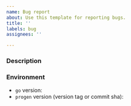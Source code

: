 ```yaml
---
name: Bug report
about: Use this template for reporting bugs.
title: ''
labels: bug
assignees: ''

---
```


### Description
<!-- A clear and concise description of what the bug is. -->

###  Environment
- `go` version: <!-- version -->
- `progen` version (version tag or commit sha): <!-- version/sha -->

